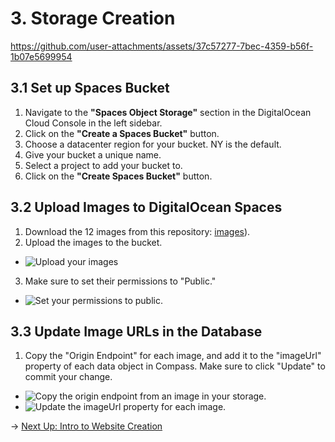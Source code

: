 # 3. Storage Creation

https://github.com/user-attachments/assets/37c57277-7bec-4359-b56f-1b07e5699954

## 3.1 Set up Spaces Bucket

1. Navigate to the **"Spaces Object Storage"** section in the DigitalOcean Cloud Console in the left sidebar.
2. Click on the **"Create a Spaces Bucket"** button.
3. Choose a datacenter region for your bucket. NY is the default.
4. Give your bucket a unique name.
5. Select a project to add your bucket to.
6. Click on the **"Create Spaces Bucket"** button.

## 3.2 Upload Images to DigitalOcean Spaces

1. Download the 12 images from this repository: [images](/images/images.zip)).
2. Upload the images to the bucket.
- ![Upload your images](https://doimages.nyc3.cdn.digitaloceanspaces.com/GitHub/funko-showcase-workshop/3-Storage/upload.png)
3. Make sure to set their permissions to "Public."
 - ![Set your permissions to public.](https://doimages.nyc3.cdn.digitaloceanspaces.com/GitHub/funko-showcase-workshop/3-Storage/makepublic.png)

## 3.3 Update Image URLs in the Database

1. Copy the "Origin Endpoint" for each image, and add it to the "imageUrl" property of each data object in Compass. Make sure to click "Update" to commit your change.
- ![Copy the origin endpoint from an image in your storage.](https://doimages.nyc3.cdn.digitaloceanspaces.com/GitHub/funko-showcase-workshop/3-Storage/originendpoint.png)
- ![Update the imageUrl property for each image.](https://doimages.nyc3.cdn.digitaloceanspaces.com/GitHub/funko-showcase-workshop/3-Storage/updateobjectURL.png)

→ [Next Up: Intro to Website Creation](WEBSITE.md)
